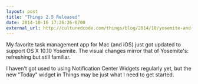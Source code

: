 ```yaml
---
layout: post
title: "Things 2.5 Released"
date: 2014-10-16 17:26:26-0700
external_url: http://culturedcode.com/things/blog/2014/10/yosemite-and-things-2-5.html
---
```


My favorite task management app for Mac (and iOS) just got updated to support OS X 10.10 Yosemite. The visual changes mirror that of Yosemite's: refreshing but still familiar.

I haven't got used to using Notification Center Widgets regularly yet, but the new "Today" widget in Things may be just what I need to get started.